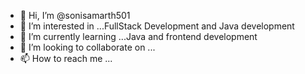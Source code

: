 - 👋 Hi, I’m @sonisamarth501
- 👀 I’m interested in ...FullStack Development and Java development
- 🌱 I’m currently learning ...Java and frontend development
- 💞️ I’m looking to collaborate on ...
- 📫 How to reach me ...

<!---
sonisamarth501/sonisamarth501 is a ✨ special ✨ repository because its `README.md` (this file) appears on your GitHub profile.
You can click the Preview link to take a look at your changes.
--->
